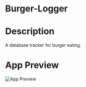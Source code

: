 # Burger-Logger

# Description
A database tracker for burger eating.

# App Preview

![App Preview](“/public/assets/img/screenshot.png”)